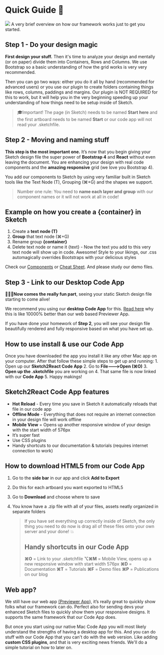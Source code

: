 # Quick Guide 🚀

![](https://github.com/sketch2react/sketchbook/tree/11e8cd1a7153c2b6f32a9e4ed0d008856dfa0b73/learn/S2RHowItWorks.jpg) A very brief overview on how our framework works just to get you started.

## Step 1 - Do your design magic

**First design your stuff.**  Then it's time to analyze your design and mentally \(or on paper\) divide them into Containers, Rows and Columns. We use Bootstrap so a basic understanding of how the grid works is very very recommended.

Then you can go two ways: either you do it all by hand \(recommended for advanced users\) or you use our plugin to create folders containing things like rows, columns, paddings and margins. Our plugin is NOT REQUIRED for this to work, but it will help you in the very beginning speeding up your understanding of how things need to be setup inside of Sketch.

> 🎓Important! The page \(in Sketch\) needs to be named **Start here** and the first artboard needs to be named **Start** or our code app will not read your .sketchfile.

## Step 2 - Moving and naming stuff

**This step is the most important one.** It’s now that you begin giving your Sketch design file the super power of **Bootstrap 4** and **React** without even leaving the document. You are enhancing your design with real code components and the **amazing responsive** grid \(we love you Bootstrap 4\).

You add our components to Sketch by using very familiar built in Sketch tools like the Text Node \(T\), Grouping \(⌘+G\) and the shapes we support.

> Number one rule: You need to **name each layer and group** with our component names or it will not work at all in code!

## Example on how you create a {container} in Sketch

1. Create a **text node \(T\)**
2. **Group** that text node \(⌘+G\)
3. Rename group **{container}**
4. Delete text node or name it {text} - Now the text you add to this very text node will show up in code. Awesome! Style to your likings, our .css automagically overrides Bootstraps with your delicious styles

Check our [Components](https://sketch2react.gitbook.io/sketch2react-io/develop/components%20) or [Cheat Sheet](https://sketch2react.gitbook.io/sketch2react-io/learn/cheat-sheet). And please study our demo files.

## Step 3 - Link to our Desktop Code App

👨🏻‍💻**Now comes the really fun part**, seeing your static Sketch design file starting to come alive!

We recommend you using our **desktop Code App** for this. [Read here](https://sketch2react.gitbook.io/sketch2react-io/develop/code-app) why this is like 10000% better than our web based Previewer App.

If you have done your homework of **Step 2**, you will see your design file beautifully rendered and fully responsive based on what you have set up.

## How to use install & use our Code App

Once you have downloaded the app you install it like any other Mac app on your computer. After that follow these simple steps to get up and running: 1. Open up our **Sketch2React Code App**  2. Go to **File---&gt;Open \(⌘O\)**  3. **Open up the .sketchfile** you are working on 4. That same file is now linked with our **Code App** 5. Happy makings!

## Sketch2React Code App features

* **Hot Reload** - Every time you save in Sketch it automatically reloads that file in our code app
* **Offline Mode** - Everything that does not require an internet connection in your design file will work offline
* **Mobile View** = Opens up another responsive window of your design with the start width of 576px
* It’s super fast 
* Use CSS plugins
* Handy shortcuts to our documentation & tutorials \(requires internet connection to work\)

## How to download HTML5 from our Code App

1. Go to the **side bar** in our app and click **Add to Export**
2. Do this for each artboard you want exported to HTML5
3. Go to **Download** and choose where to save
4. You know have a .zip file with all of your files, assets neatly organized in separate folders

   > If you have set everything up correctly inside of Sketch, the only thing you need to do now is drag all of these files onto your own server and your done! 💥
   >
   > ## Handy shortcuts in our Code App
   >
   > **⌘O** = Link to your .sketchfile **⌥⌘M** = Mobile View, opens up a new responsive window with start width 576px **⌘D** = Documentation **⌘T** = Tutorials **⌘F** = Demo files **⌘P** = Publications on our blog

## Web app?

We still have our web app [\(Previewer App](https://sketch2react.io/sketch2reactpreviewer/)\), it’s really great to quickly show folks what our framework can do. Perfect also for sending devs your enhanced Sketch files to quickly show them your responsive designs. It supports the same framework that our Code App does.

But once you start using our native Mac Code App you will most likely understand the strengths of having a desktop app for this. And you can do stuff with our Code App that you can't do with the web version. Like adding **custom CSS plugins**, and that is very exciting news friends. We'll do a simple tutorial on how to later on.

